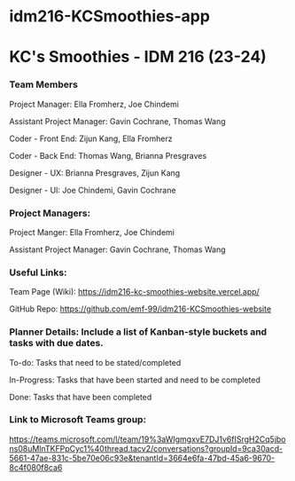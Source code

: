 # idm216-KCSmoothies-app
# KC's Smoothies - IDM 216 (23-24)

### Team Members

Project Manager: Ella Fromherz, Joe Chindemi 

Assistant Project Manager: Gavin Cochrane, Thomas Wang 

 
Coder - Front End: Zijun Kang, Ella Fromherz 

Coder - Back End: Thomas Wang, Brianna Presgraves 

 
Designer - UX: Brianna Presgraves, Zijun Kang 

Designer - UI: Joe Chindemi, Gavin Cochrane 




### Project Managers: 

Project Manger: Ella Fromherz, Joe Chindemi

Assistant Project Manager: Gavin Cochrane, Thomas Wang 




### Useful Links: 

Team Page (Wiki): https://idm216-kc-smoothies-website.vercel.app/

GitHub Repo: https://github.com/emf-99/idm216-KCSmoothies-website




### Planner Details: Include a list of Kanban-style buckets and tasks with due dates.

To-do: Tasks that need to be stated/completed

In-Progress: Tasks that have been started and need to be completed

Done: Tasks that have been completed




### Link to Microsoft Teams group:

https://teams.microsoft.com/l/team/19%3aWIgmgxvE7DJ1v6fISrgH2Cq5jbons08uMlnTKFPpCyc1%40thread.tacv2/conversations?groupId=9ca30acd-5661-47ae-831c-5be70e06c93e&tenantId=3664e6fa-47bd-45a6-9670-8c4f080f8ca6
